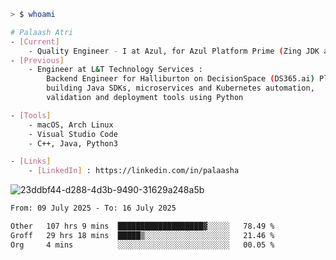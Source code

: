 ```sh
> $ whoami

# Palaash Atri
- [Current]
    - Quality Engineer - I at Azul, for Azul Platform Prime (Zing JDK and OptHub Cloud-Native Compiler)
- [Previous]
    - Engineer at L&T Technology Services :
        Backend Engineer for Halliburton on DecisionSpace (DS365.ai) Platform team,
        building Java SDKs, microservices and Kubernetes automation,
        validation and deployment tools using Python

- [Tools]
    - macOS, Arch Linux
    - Visual Studio Code
    - C++, Java, Python3

- [Links]
    - [LinkedIn] : https://linkedin.com/in/palaasha 

```
![23ddbf44-d288-4d3b-9490-31629a248a5b](https://github.com/user-attachments/assets/e8f7d8c9-2427-40a3-b819-73b167b77e19)


<!--START_SECTION:waka-->

```txt
From: 09 July 2025 - To: 16 July 2025

Other   107 hrs 9 mins  ███████████████████▓░░░░░   78.49 %
Groff   29 hrs 18 mins  █████▒░░░░░░░░░░░░░░░░░░░   21.46 %
Org     4 mins          ░░░░░░░░░░░░░░░░░░░░░░░░░   00.05 %
```

<!--END_SECTION:waka-->
